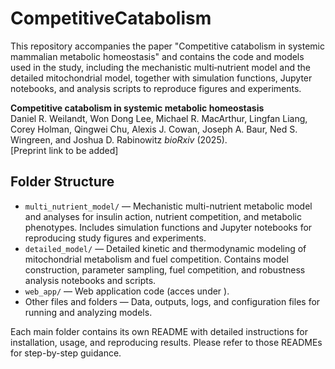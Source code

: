 # CompetitiveCatabolism
This repository accompanies the paper "Competitive catabolism in systemic mammalian metabolic homeostasis" and contains the code and models used in the study, including the mechanistic multi‑nutrient model and the detailed mitochondrial model, together with simulation functions, Jupyter notebooks, and analysis scripts to reproduce figures and experiments.

**Competitive catabolism in systemic metabolic homeostasis**  
Daniel R. Weilandt, Won Dong Lee, Michael R. MacArthur, Lingfan Liang, Corey Holman, Qingwei Chu, Alexis J. Cowan, Joseph A. Baur, Ned S. Wingreen, and Joshua D. Rabinowitz *bioRxiv* (2025).  
[Preprint link to be added]

## Folder Structure

- `multi_nutrient_model/` — Mechanistic multi-nutrient metabolic model and analyses for insulin action, nutrient competition, and metabolic phenotypes. Includes simulation functions and Jupyter notebooks for reproducing study figures and experiments.
- `detailed_model/` — Detailed kinetic and thermodynamic modeling of mitochondrial metabolism and fuel competition. Contains model construction, parameter sampling, fuel competition, and robustness analysis notebooks and scripts.
- `web_app/` — Web application code (acces under ).
- Other files and folders — Data, outputs, logs, and configuration files for running and analyzing models.

Each main folder contains its own README with detailed instructions for installation, usage, and reproducing results. Please refer to those READMEs for step-by-step guidance.

